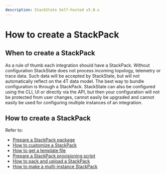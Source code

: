 ```yaml
---
description: StackState Self-hosted v5.0.x 
---
```


# How to create a StackPack

## When to create a StackPack

As a rule of thumb each integration should have a StackPack. Without configuration StackState does not process incoming topology, telemetry or trace data. Such data will be accepted by StackState, but will not automatically reflect on the 4T data model. The best way to bundle configuration is through a StackPack. StackState can also be configured using the CLI, UI or directly via the API, but then your configuration will not be protected from user changes, cannot easily be upgraded and cannot easily be used for configuring multiple instances of an integration.

## How to create a StackPack

Refer to:

* [Prepare a StackPack package](prepare_package.md)
* [How to customize a StackPack](how_to_customize_a_stackpack.md)
* [How to get a template file](how_to_get_a_template_file.md)
* [Prepare a StackPack provisioning script](prepare_stackpack_provisioning_script.md)
* [How to pack and upload a StackPack](how_to_pack_and_upload_stackpack.md)
* [How to make a multi-instance StackPack](how_to_make_a_multi-instance_stackpack.md)

